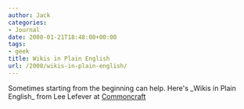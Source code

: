 ```yaml
---
author: Jack
categories:
- Journal
date: 2008-01-21T18:48:00+00:00
tags:
- geek
title: Wikis in Plain English
url: /2008/wikis-in-plain-english/
---
```


Sometimes starting from the beginning can help. Here's \_Wikis in Plain English\_ from Lee Lefever at [Commoncraft][1]

 [1]: http://www.commoncraft.com/ "Commoncraft"